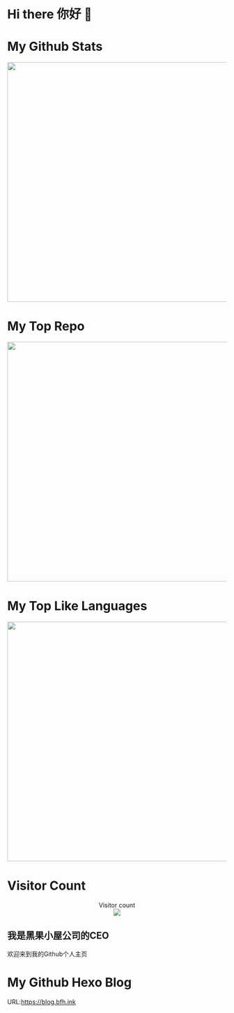 # Hi there 你好 👋

# My Github Stats

<p align="center"> 
  <img src="https://github-readme-stats.vercel.app/api?username=black-fruit&show_icons=true&theme=github_dark&hide_border=true" width="550"/>
</p>

# My Top Repo

<p align="center"> 
  <img src="https://github-readme-stats.vercel.app/api/pin/?username=black-fruit&repo=cnote-cpp-stl&theme=github_dark&hide_border=true" width="550"/>
</p>

# My Top Like Languages

<p align="center"> 
  <img src="https://github-readme-stats.vercel.app/api/top-langs/?username=black-fruit&layout=compact&theme=github_dark&hide_border=true" width="550"/>
</p>

# Visitor Count

<p align="center"> 
  Visitor count<br>
  <img src="https://profile-counter.glitch.me/black-fruit/count.svg" />
</p>

## 我是黑果小屋公司的CEO
欢迎来到我的Github个人主页

# My Github Hexo Blog
URL:https://blog.bfh.ink

